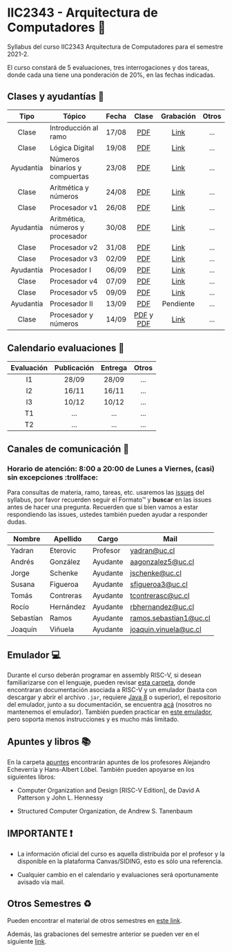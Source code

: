 # IIC2343 - Arquitectura de Computadores :abacus:

Syllabus del curso IIC2343 Arquitectura de Computadores para el semestre 2021-2. 

El curso constará de 5 evaluaciones, tres interrogaciones y dos tareas, donde cada una tiene una ponderación de 20%, en las fechas indicadas.

## Clases y ayudantías 🏫

| Tipo  | Tópico                             | Fecha        | Clase  | Grabación | Otros |
| :-:   | -                                  | :-:          | :-:    | :-:       | :-:   |
| Clase   | Introducción al ramo             | 17/08        |  [PDF](../../tree/master/Clases/00-presentation.pdf)  | [Link](https://drive.google.com/file/d/1l5in7s6GEZ05tGA8-FGFCv2w2lyNYfEg/view)  | ...   |
| Clase   | Lógica Digital         | 19/08        | [PDF](../../tree/master/Clases/01-Logica_Digital.pdf)  | [Link](https://drive.google.com/file/d/1KCKW-J6-cmE2OoRG2_cT68LZWzryywY-/view?usp=sharing)  | ...   |
| Ayudantía | Números binarios y compuertas | 23/08 | [PDF](https://github.com/IIC2343/Syllabus-2021-2-S1/blob/main/Ayudantias/Ayudant%C3%ADa%231.pdf)    | [Link](https://drive.google.com/drive/folders/1YNourSBCk6hASioBES9AyUBm9Hq-OS_Q?usp=sharing)       | ... |
| Clase   | Aritmética y números         | 24/08        | [PDF](../../tree/master/Clases/02-aritmértica&números.pdf)  | [Link](https://drive.google.com/file/d/1QN8SBEfHUTDWXJYApfndx1_1Z6VKSfLZ/view?usp=sharing) | ...   |
| Clase   | Procesador v1         | 26/08        | [PDF](../../tree/master/Clases/03-procesador-v1.pdf)  | [Link](https://drive.google.com/file/d/1EPzXh9Flr7SN89CIZBQFoCFlx43leImI/view?usp=sharing) | ...   |
| Ayudantía | Aritmética, números y procesador | 30/08 | [PDF](../../tree/master/Ayudantias/Ayudantia%232.pdf)    |  [Link](https://drive.google.com/file/d/1app7-Aoqb36ogvCb2ac91E1lZnDQdId9/view?usp=sharing)    | ... |
| Clase   | Procesador v2         | 31/08        | [PDF](../../tree/master/Clases/03-procesador-v1.pdf)  | [Link](https://drive.google.com/file/d/1z6FdWGemL_wrdX9CKRfll08r7WNunfIf/view?usp=sharing) | ...   |
| Clase   | Procesador v3         | 02/09        | [PDF](../../tree/master/Clases/03-procesador-v1.pdf)  | [Link](https://drive.google.com/file/d/15qlzjhOU-ibD0j2OuRZmqyfRiGgafgk-/view?usp=sharing) | ...   |
| Ayudantía | Procesador I | 06/09 | [PDF](https://github.com/IIC2343/Syllabus-2021-2-S1/blob/main/Ayudantias/Ayudant%C3%ADa%203%20(3).pdf) | [Link](https://drive.google.com/file/d/1zFhwi3sY607cIBe1Zqlyoc9N1VcaWxI0/view?usp=sharing) | ...   |
| Clase   | Procesador v4         | 07/09        | [PDF](../../tree/master/Clases/03-procesador-v1.pdf)  | [Link](https://drive.google.com/file/d/1MGq8cx0xFwTstrib8iieAjdofGmdeb04/view?usp=sharing) | ...   |
| Clase   | Procesador v5         | 09/09        | [PDF](../../tree/master/Clases/03-procesador-v1.pdf)  | [Link](https://drive.google.com/file/d/1OZwa9JdChx59N00kLl7oMyVrP5_YAtMB/view?usp=sharing) | ...   |
| Ayudantia | Procesador II | 13/09 | [PDF](https://github.com/IIC2343/Syllabus-2021-2-S1/blob/main/Ayudantias/Ayudantia%234.pdf) | Pendiente | ... |
| Clase   | Procesador y números  | 14/09        | [PDF](../../tree/master/Clases/03-procesador-v1.pdf) y [PDF](../../tree/master/Clases/02-aritmértica&números.pdf)  | [Link](https://drive.google.com/file/d/1AOPGMDPlEJK7SB0hXq_QhQRFWoqtRuCc/view?usp=sharing) | ...   |


## Calendario evaluaciones 📄

| Evaluación | Publicación | Entrega | Otros |
| :-:        | :-:         | :-:     | :-:   |
| I1 | 28/09 | 28/09 | ... |
| I2 | 16/11 | 16/11 | ...|
| I3 | 10/12 | 10/12 | ...|
| T1 | ... | ... | ...|
| T2 | ... | ... | ...|

## Canales de comunicación 📩

### Horario de atención: 8:00 a 20:00 de Lunes a Viernes, (casi) sin excepciones :trollface:

Para consultas de materia, ramo, tareas, etc. usaremos las [issues](https://github.com/IIC2343/Syllabus-2021-2-S1/issues) del syllabus, por favor recuerden seguir el Formato™ y **buscar** en las issues antes de hacer una pregunta. Recuerden que si bien vamos a estar respondiendo las issues, ustedes también pueden ayudar a responder dudas.

| Nombre | Apellido | Cargo | Mail |
| --- | --- | --- | --- |
| Yadran | Eterovic | Profesor | yadran@uc.cl |
| Andrés | González | Ayudante | aagonzalez5@uc.cl |
| Jorge | Schenke | Ayudante | jschenke@uc.cl |
| Susana | Figueroa | Ayudante | sfigueroa3@uc.cl |
| Tomás | Contreras | Ayudante | tcontrerasc@uc.cl |
| Rocío | Hernández | Ayudante | rbhernandez@uc.cl |
| Sebastían | Ramos | Ayudante | ramos.sebastian1@uc.cl |
| Joaquín | Viñuela | Ayudante | joaquin.vinuela@uc.cl |

## Emulador 💻

Durante el curso deberán programar en assembly RISC-V, si desean familiarizarse con el lenguaje, pueden revisar [esta carpeta](../../tree/master/Emulador), donde encontraran documentación asociada a RISC-V y un emulador (basta con descargar y abrir el archivo `.jar`, requiere [Java 8](https://www.java.com/en/download/) o superior), el repositorio del emulador, junto a su documentación, se encuentra [acá](https://github.com/TheThirdOne/rars) (nosotros no mantenemos el emulador). También pueden practicar en [este emulador](https://www.cs.cornell.edu/courses/cs3410/2019sp/riscv/interpreter/), pero soporta menos instrucciones y es mucho más limitado.

## Apuntes y libros 📚

En la carpeta [apuntes](../../tree/master/Apuntes) encontrarán apuntes de los profesores Alejandro Echeverría y Hans-Albert Löbel. También pueden apoyarse en los siguientes libros:

- Computer Organization and Design [RISC-V Edition], de David A Patterson y John L. Hennessy

- Structured Computer Organization, de Andrew S. Tanenbaum

## IMPORTANTE ❗

- La información oficial del curso es aquella distribuida por el profesor y la disponible en la plataforma Canvas/SIDING, esto es sólo una referencia.

- Cualquier cambio en el calendario y evaluaciones será oportunamente avisado vía mail.


## Otros Semestres ♻

Pueden encontrar el material de otros semestres en [este link](https://github.com/IIC2343/Syllabus-anteriores).

Además, las grabaciones del semestre anterior se pueden ver en el siguiente [link](https://github.com/IIC2343/Syllabus-2021-2-S1/blob/main/grabaciones_2021_1.md).
